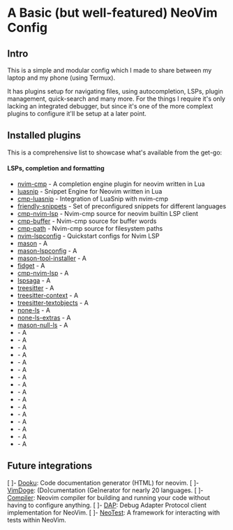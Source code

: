 # A Basic (but well-featured) NeoVim Config

## Intro

This is a simple and modular config which I made to share between my laptop and my phone (using Termux).

It has plugins setup for navigating files, using autocompletion, LSPs, plugin management, quick-search and many more. For the things I require it's only lacking an integrated debugger, but since it's one of the more complext plugins to configure it'll be setup at a later point.

## Installed plugins

This is a comprehensive list to showcase what's available from the get-go:

#### LSPs, completion and formatting

- [nvim-cmp](github.com/hrsh7th/nvim-cmp) - A completion engine plugin for neovim written in Lua
- [luasnip](github.com/L3MON4D3/LuaSnip) - Snippet Engine for Neovim written in Lua
- [cmp-luasnip](github.com/saadparwaiz1/cmp_luasnip) - Integration of LuaSnip with nvim-cmp
- [friendly-snippets](github.com/rafamadriz/friendly-snippets) - Set of preconfigured snippets for different languages
- [cmp-nvim-lsp](github.com/hrsh7th/cmp-nvim-lsp) - Nvim-cmp source for neovim builtin LSP client
- [cmp-buffer](github.com/hrsh7th/cmp-buffer) - Nvim-cmp source for buffer words
- [cmp-path](github.com/hrsh7th/cmp-path) - Nvim-cmp source for filesystem paths
- [nvim-lspconfig](github.com/nvim-lspconfig) - Quickstart configs for Nvim LSP
- [mason](github.com/williamboman/mason.nvim) - A
- [mason-lspconfig](github.com/williamboman/mason-lspconfig.nvim) - A
- [mason-tool-installer](github.com/WhoIsSethDaniel/mason-tool-installer.nvim) - A
- [fidget](github.com/j-hui/fidget.nvim) - A
- [cmp-nvim-lsp](github.com/hrsh7th/cmp-nvim-lsp) - A
- [lspsaga](github.com/glepnir/lspsaga.nvim) - A
- [treesitter](github.com/nvim-treesitter/nvim-treesitter) - A
- [treesitter-context](github.com/nvim-treesitter/nvim-treesitter-context) - A
- [treesitter-textobjects](github.com/nvim-treesitter/nvim-treesitter-textobjects) - A
- [none-ls](github.com/nvimtools/none-ls.nvim) - A
- [none-ls-extras](github.com/nvimtools/none-ls-extras.nvim) - A
- [mason-null-ls](github.com/jayp0521/mason-null-ls.nvim) - A
- [ ](github.com/) - A
- [ ](github.com/) - A
- [ ](github.com/) - A
- [ ](github.com/) - A
- [ ](github.com/) - A
- [ ](github.com/) - A
- [ ](github.com/) - A
- [ ](github.com/) - A
- [ ](github.com/) - A
- [ ](github.com/) - A
- [ ](github.com/) - A
- [ ](github.com/) - A
- [ ](github.com/) - A
- [ ](github.com/) - A
- [ ](github.com/) - A
- [ ](github.com/) - A

## Future integrations

[ ]- [Dooku](github.com/Zeioth/dooku.nvim): Code documentation generator (HTML) for neovim.
[ ]- [VimDoge](github.com/kkoomen/vim-doge): (Do)cumentation (Ge)nerator for nearly 20 languages.
[ ]- [Compiler](github.com/Zeioth/compiler.nvim): Neovim compiler for building and running your code without having to configure anything.
[ ]- [DAP](github.com/mfussenegger/nvim-dap): Debug Adapter Protocol client implementation for NeoVim.
[ ]- [NeoTest](github.com/nvim-neotest/neotest): A framework for interacting with tests within NeoVim.
